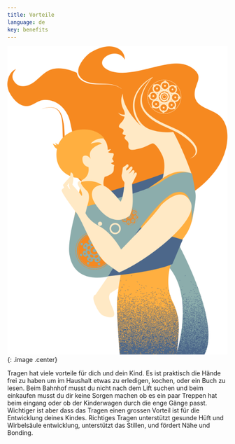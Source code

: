 ```yaml
---
title: Vorteile
language: de
key: benefits
---
```


![Woman holding baby in sling](images/windy_hair.svg){: .image .center}

Tragen hat viele vorteile für dich und dein Kind. 
Es ist praktisch die Hände frei zu haben um im Haushalt etwas zu erledigen, kochen, oder ein Buch zu lesen. Beim Bahnhof musst du nicht nach dem Lift suchen und beim einkaufen musst du dir keine Sorgen machen ob es ein paar Treppen hat beim eingang oder ob der Kinderwagen durch die enge Gänge passt.
Wichtiger ist aber dass das Tragen einen grossen Vorteil ist für die Entwicklung deines Kindes. Richtiges Tragen unterstützt gesunde Hüft und Wirbelsäule entwicklung, unterstützt das Stillen, und fördert Nähe und Bonding.

